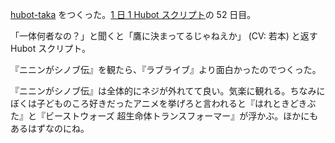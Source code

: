 [hubot-taka][gh:bouzuya/hubot-taka] をつくった。[1 日 1 Hubot スクリプト][hubot-script-per-day]の 52 日目。

「一体何者なの？」と聞くと「鷹に決まってるじゃねえか」 (CV: 若本) と返す Hubot スクリプト。

『ニニンがシノブ伝』を観たら、『ラブライブ』より面白かったのでつくった。

『ニニンがシノブ伝』は全体的にネジが外れてて良い。気楽に観れる。ちなみにぼくは子どものころ好きだったアニメを挙げろと言われると『はれときどきぶた』と『ビーストウォーズ 超生命体トランスフォーマー』が浮かぶ。ほかにもあるはずなのにね。

[gh:bouzuya/hubot-taka]: https://github.com/bouzuya/hubot-taka
[hubot-script-per-day]: http://blog.bouzuya.net/posts?tags=hubot-script-per-day
